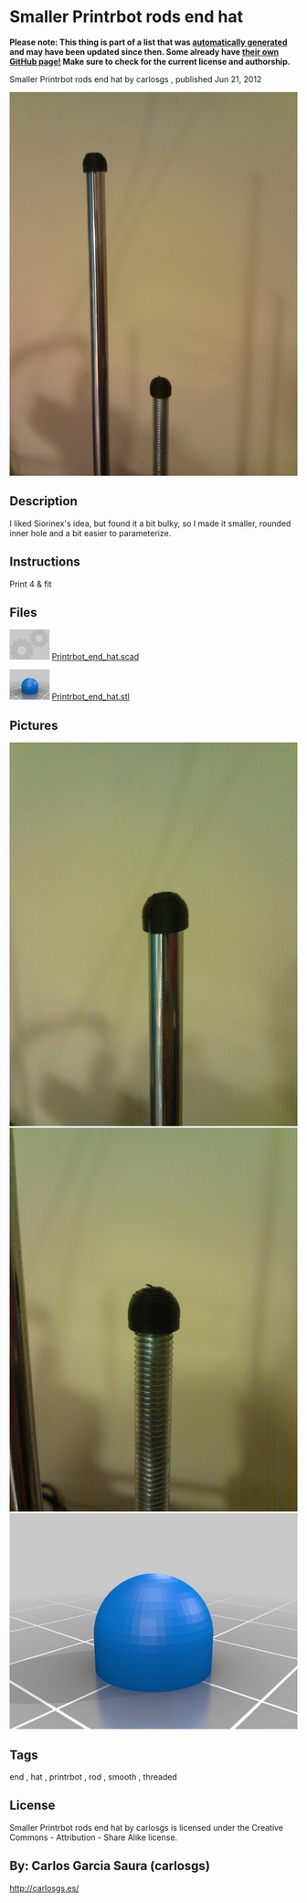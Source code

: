 Smaller Printrbot rods end hat
===============
**Please note: This thing is part of a list that was [automatically generated](https://github.com/carlosgs/export-things) and may have been updated since then. Some already have [their own GitHub page!](https://github.com/carlosgs?tab=repositories) Make sure to check for the current license and authorship.**  

Smaller Printrbot rods end hat  by carlosgs , published Jun 21, 2012

![Image](img/both_display_large.jpg "Title")

Description
--------
I liked Siorinex's idea, but found it a bit bulky, so I made it smaller, rounded inner hole and a bit easier to parameterize.<br />

Instructions
--------
Print 4 &amp; fit

Files
--------
[![Image](img/Gears_preview_tinycard.jpg)](Printrbot_end_hat.scad)
 [ Printrbot_end_hat.scad](Printrbot_end_hat.scad)  

[![Image](img/Printrbot_end_hat_preview_tinycard.jpg)](Printrbot_end_hat.stl)
 [ Printrbot_end_hat.stl](Printrbot_end_hat.stl)  



Pictures
--------
![Image](img/smooth_display_large.jpg "Title")
![Image](img/threaded_display_large.jpg "Title")
![Image](img/Printrbot_end_hat_display_large.jpg "Title")


Tags
--------
end , hat , printrbot , rod , smooth , threaded  

  

License
--------
Smaller Printrbot rods end hat by carlosgs is licensed under the Creative Commons - Attribution - Share Alike license.  



By: Carlos Garcia Saura (carlosgs)
--------
<http://carlosgs.es/>